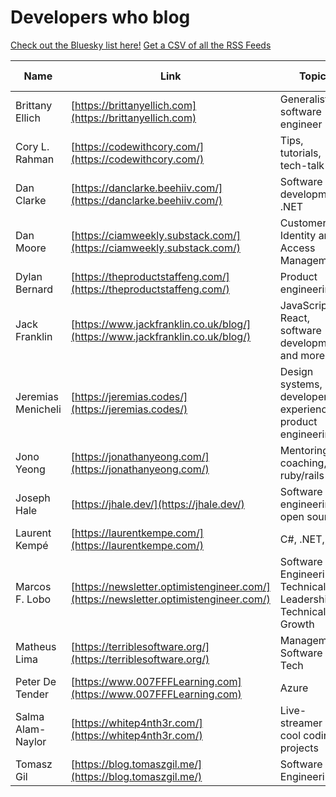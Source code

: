 # Developers who blog

[Check out the Bluesky list here!](https://bsky.app/profile/did:plc:4hodhjl2kposuchzvpiviwps/lists/3ldyltwg7u62c)
[Get a CSV of all the RSS Feeds](./developersrss.csv)

| Name | Link | Topic | RSS Feed | Social Links |
| ---- | ---- | ----- | -------- | ------------ |
| Brittany Ellich | [https://brittanyellich.com](https://brittanyellich.com) | Generalist software engineer | [https://brittanyellich.com/index.xml](https://brittanyellich.com/index.xml) | [Bluesky](https://bsky.app/profile/brittanyellich.com) |
| Cory L. Rahman | [https://codewithcory.com/](https://codewithcory.com/) | Tips, tutorials, tech-talk | [https://codewithcory.com/rss.xml](https://codewithcory.com/rss.xml) | [Bluesky](https://bsky.app/profile/corylr.bsky.social) |
| Dan Clarke | [https://danclarke.beehiiv.com/](https://danclarke.beehiiv.com/) | Software development, .NET | [https://rss.beehiiv.com/feeds/473oB2Y2eb.xml](https://rss.beehiiv.com/feeds/473oB2Y2eb.xml) |  [Bluesky](https://bsky.app/profile/danclarke.com) |
| Dan Moore | [https://ciamweekly.substack.com/](https://ciamweekly.substack.com/) | Customer Identity and Access Management | [https://ciamweekly.substack.com/feed](https://ciamweekly.substack.com/feed) | [Bluesky](https://bsky.app/profile/mooreds.com) |
| Dylan Bernard | [https://theproductstaffeng.com/](https://theproductstaffeng.com/) | Product engineering | [https://theproductstaffeng.com/feed.xml](https://theproductstaffeng.com/feed.xml) | [Bluesky](https://bsky.app/profile/theproductstaffeng.com) |
| Jack Franklin | [https://www.jackfranklin.co.uk/blog/](https://www.jackfranklin.co.uk/blog/) | JavaScript, React, software development and more | [https://www.jackfranklin.co.uk/feed.xml](https://www.jackfranklin.co.uk/feed.xml) | [Bluesky](https://bsky.app/profile/jackf.io) |
| Jeremias Menicheli | [https://jeremias.codes/](https://jeremias.codes/) | Design systems, developer experience, product engineering. | [https://jeremias.codes/feed.xml](https://jeremias.codes/feed.xml) | [Bluesky](https://bsky.app/profile/jeremias.codes ) |
| Jono Yeong | [https://jonathanyeong.com/](https://jonathanyeong.com/) | Mentoring, coaching, ruby/rails | [https://jonathanyeong.com/rss.xml/](https://jonathanyeong.com/rss.xml/) | [Bluesky](https://bsky.app/profile/jonathanyeong.com) |
| Joseph Hale | [https://jhale.dev/](https://jhale.dev/) | Software engineering, open source | [https://jhale.dev/feed.xml](https://jhale.dev/feed.xml) | [Bluesky](https://bsky.app/profile/jhale.dev) |
| Laurent Kempé | [https://laurentkempe.com/](https://laurentkempe.com/) | C#, .NET, AI | [https://feeds.feedburner.com/laurentkempe](https://feeds.feedburner.com/laurentkempe)| [Bluesky](https://bsky.app/profile/laurentkempe.com) |
| Marcos F. Lobo |  [https://newsletter.optimistengineer.com/](https://newsletter.optimistengineer.com/) | Software Engineering, Technical Leadership, Technical Growth | [https://newsletter.optimistengineer.com/feed](https://newsletter.optimistengineer.com/feed) | [Bluesky](https://bsky.app/profile/marcosflobo.bsky.social) |
| Matheus Lima | [https://terriblesoftware.org/](https://terriblesoftware.org/) | Management, Software and Tech | [https://terriblesoftware.org/rss](https://terriblesoftware.org/rss) | [Bluesky](https://bsky.app/profile/terriblesoftware.org) |
| Peter De Tender | [https://www.007FFFLearning.com](https://www.007FFFLearning.com) | Azure | [https://www.007ffflearning.com/index.xml](https://www.007ffflearning.com/index.xml) | [Bluesky](https://bsky.app/profile/pdtit.bsky.social) |
| Salma Alam-Naylor | [https://whitep4nth3r.com/](https://whitep4nth3r.com/) | Live-streamer and cool coding projects | [https://whitep4nth3r.com/feed.xml](https://whitep4nth3r.com/feed.xml) | [Bluesky](https://bsky.app/profile/whitep4nth3r.com) [Twitch](https://twitch.tv/whitep4nth3r) |
| Tomasz Gil | [https://blog.tomaszgil.me/](https://blog.tomaszgil.me/) | Software Engineering | [https://blog.tomaszgil.me/rss.xml](https://blog.tomaszgil.me/rss.xml) | [Bluesky](https://bsky.app/profile/tomaszgil.me) |
